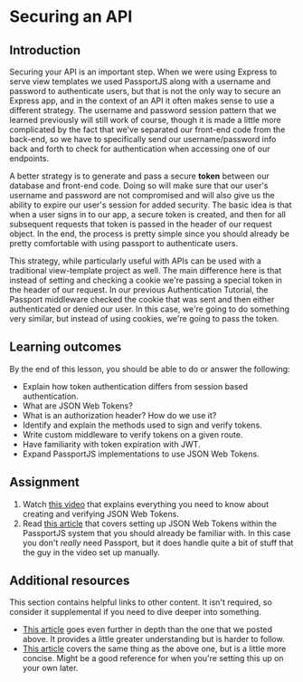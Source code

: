 # Securing an API

## Introduction

Securing your API is an important step. When we were using Express to serve view templates we used PassportJS along with a username and password to authenticate users, but that is not the only way to secure an Express app, and in the context of an API it often makes sense to use a different strategy. The username and password session pattern that we learned previously will still work of course, though it is made a little more complicated by the fact that we've separated our front-end code from the back-end, so we have to specifically send our username/password info back and forth to check for authentication when accessing one of our endpoints.

A better strategy is to generate and pass a secure **token** between our database and front-end code. Doing so will make sure that our user's username and password are not compromised and will also give us the ability to expire our user's session for added security. The basic idea is that when a user signs in to our app, a secure token is created, and then for all subsequent requests that token is passed in the header of our request object. In the end, the process is pretty simple since you should already be pretty comfortable with using passport to authenticate users.

This strategy, while particularly useful with APIs can be used with a traditional view-template project as well. The main difference here is that instead of setting and checking a cookie we're passing a special token in the header of our request. In our previous Authentication Tutorial, the Passport middleware checked the cookie that was sent and then either authenticated or denied our user. In this case, we're going to do something very similar, but instead of using cookies, we're going to pass the token.

## Learning outcomes

By the end of this lesson, you should be able to do or answer the following:

* Explain how token authentication differs from session based authentication.
* What are JSON Web Tokens? 
* What is an authorization header? How do we use it?
* Identify and explain the methods used to sign and verify tokens.
* Write custom middleware to verify tokens on a given route.
* Have familiarity with token expiration with JWT.
* Expand PassportJS implementations to use JSON Web Tokens.

## Assignment

1. Watch [this video](https://www.youtube.com/watch?v=7nafaH9SddU) that explains everything you need to know about creating and verifying JSON Web Tokens.
2. Read [this article](https://dev.to/_arpy/learn-using-jwt-with-passport-authentication-22n8) that covers setting up JSON Web Tokens within the PassportJS system that you should already be familiar with. In this case you don't _really_ need Passport, but it does handle quite a bit of stuff that the guy in the video set up manually.

## Additional resources

This section contains helpful links to other content. It isn't required, so consider it supplemental if you need to dive deeper into something.

* [This article](https://laptrinhx.com/a-practical-guide-for-jwt-authentication-using-node-js-and-express-917791379/) goes even further in depth than the one that we posted above. It provides a little greater understanding but is harder to follow.
* [This article](https://medium.com/@paul.allies/stateless-auth-with-express-passport-jwt-7a55ffae0a5c) covers the same thing as the above one, but is a little more concise.  Might be a good reference for when you're setting this up on your own later.

